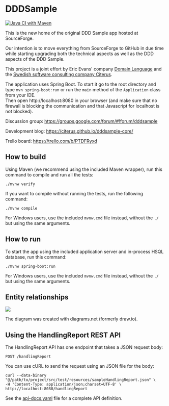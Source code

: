 # DDDSample

[![Java CI with Maven](https://github.com/citerus/dddsample-core/actions/workflows/pipeline.yml/badge.svg)](https://github.com/citerus/dddsample-core/actions/workflows/pipeline.yml)

This is the new home of the original DDD Sample app hosted at SourceForge.

Our intention is to move everything from SourceForge to GitHub in due time while starting upgrading both the technical
aspects as well as the DDD aspects of the DDD Sample.

This project is a joint effort by Eric Evans' company [Domain Language](https://www.domainlanguage.com/) and
the [Swedish software consulting company Citerus](https://www.citerus.se/).

The application uses Spring Boot. To start it go to the root directory and type `mvn spring-boot:run` or run the `main`
method of the `Application` class from your IDE.  
Then open http://localhost:8080 in your browser (and make sure that no firewall is blocking the communication
and that Javascript for localhost is not blocked).

Discussion group: https://groups.google.com/forum/#!forum/dddsample

Development blog: https://citerus.github.io/dddsample-core/

Trello board: https://trello.com/b/PTDFRyxd

## How to build

Using Maven (we recommend using the included Maven wrapper), run this command to compile and run all the tests:

    ./mvnw verify

If you want to compile without running the tests, run the following command:

    ./mvnw compile

For Windows users, use the included `mvnw.cmd` file instead, without the `./` but using the same arguments.

## How to run

To start the app using the included application server and in-process HSQL database, run this command:

    ./mvnw spring-boot:run

For Windows users, use the included `mvnw.cmd` file instead, without the `./` but using the same arguments.

## Entity relationships

![](./dddsample.drawio.png)

The diagram was created with diagrams.net (formerly draw.io).

## Using the HandlingReport REST API

The HandlingReport API has one endpoint that takes a JSON request body:

    POST /handlingReport

You can use cURL to send the request using an JSON file for the body:

    curl --data-binary "@/path/to/project/src/test/resources/sampleHandlingReport.json" \
    -H 'Content-Type: application/json;charset=UTF-8' \
    http://localhost:8080/handlingReport

See the [api-docs.yaml](/api-docs.yaml) file for a complete API definition.
